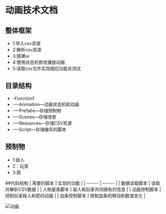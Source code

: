 # 动画技术文档
## 整体框架
- 1:导入csv资源
- 2:解析csv资源
- 3:搭建ui
- 4:使用状态机修改播放动画
- 5:读取csv文件实现相应功能并测试

## 目录结构
- -Function1
- -—Animation—动画状态机和动画
- -—Prefabs—存储预制物
- -—Scenes—存储场景
- -—Resources—存储CSV资源
- -—Script—存储编写的脚本

## 预制物
- 1:敌人
- 2：玩家
- 3:箭

##代码结构
| 需要的脚本       |     实现的功能 |
| ------ | ------                |
| 数据读取脚本 |  读取并解析CSV数据   |
| 人物基类脚本 |  敌人和玩家共同拥有的信息   |
| 动画控制脚本   |  控制玩家敌人和箭的动画   |
| 血条控制脚本 |  控制血条的移动和数值变化  |


![动画](https://user-images.githubusercontent.com/92706401/140639393-27be165a-3eee-484b-9f80-998e0244e740.png)
